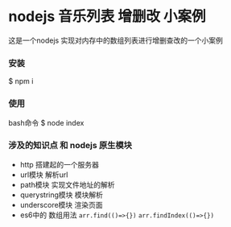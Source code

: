 # nodejs 音乐列表 增删改 小案例

这是一个nodejs 实现对内存中的数组列表进行增删查改的一个小案例

### 安装

$ npm i

### 使用
bash命令
$ node index

### 涉及的知识点 和 nodejs 原生模块
- http 搭建起的一个服务器
- url模块 解析url
- path模块 实现文件地址的解析
- querystring模块 模块解析
- underscore模块 渲染页面
- es6中的 数组用法 `arr.find(()=>{})`  `arr.findIndex(()=>{})`